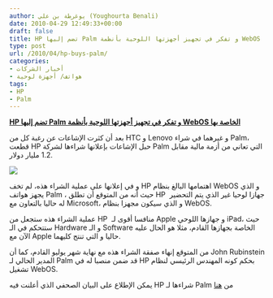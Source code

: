 ```yaml
---
author: يوغرطة بن علي (Youghourta Benali)
date: 2010-04-29 12:49:33+00:00
draft: false
title: HP تضم إليها Palm و تفكر في تجهيز أجهزتها اللوحية بأنظمة WebOS الخاصة بها
type: post
url: /2010/04/hp-buys-palm/
categories:
- أخبار الشركات
- هواتف/ أجهزة لوحية
tags:
- HP
- Palm
---
```


[**HP تضم إليها Palm و تفكر في تجهيز أجهزتها اللوحية بأنظمة WebOS الخاصة بها**](http://www.it-scoop.com/2010/04/hp-buys-palm/)


بعد أن كثرت الإشاعات عن رغبة كل من HTC و Lenovo و غيرهما في شراء Palm، قطعت HP حبل الإشاعات بإعلانها شراءها لشركة Palm التي تعاني من أزمة مالية مقابل 1.2 مليار دولار.

[![](http://www.it-scoop.com/wp-content/uploads/2010/04/HP-Palm.png)
](http://www.it-scoop.com/2010/04/hp-buys-palm/)

و في إعلانها على عملية الشراء هذه، لم تخف HP اهتمامها البالغ بنظام WebOS و الذي يجهز هواتف Palm ، حيث أنه من المتوقع أن تطلق HP  جهازا لوحيا غير الذي يتم التحضير له حاليا بالتعاون مع Microsoft، و الذي سيكون مجهزا بنظام WebOS.

عملية الشراء هذه ستجعل من HP  منافسا أقوى لـ Apple و جهازها اللوحي iPad، حيث ستتحكم في الـ Hardware و الـ Software الخاصة بجهازها القادم، مثلا هو الحال عليه الآن مع Apple حاليا و التي تنتج كليهما.

من المتوقع إنهاء صفقة الشراء هذه مع نهاية شهر يوليو القادم، كما أن John Rubinstein المدير الحالي لـ Palm قد ضمن منصبا له في HP بحكم كونه المهندس الرئيسي لنظام تشغيل WebOS.

يمكن الإطلاع على البيان الصحفي الذي أعلنت فيه HP شراءها لـ Palm من [هنا](http://www.hp.com/hpinfo/newsroom/press/2010/100428xa.html)

